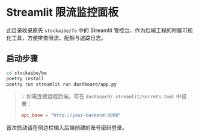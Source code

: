 # Streamlit 限流监控面板

此目录收录原先 `stockaibe/fe` 中的 Streamlit 管控台，作为后端工程的附属可视化工具，方便排查限流、配额与追踪日志。

## 启动步骤

```bash
cd stockaibe/be
poetry install
poetry run streamlit run dashboard/app.py
```

> 💡 如需连接远程后端，可在 `dashboard/.streamlit/secrets.toml` 中设置：
>
> ```toml
> api_base = "http://your-backend:8000"
> ```

首次启动请在侧边栏输入后端创建的账号密码登录。
